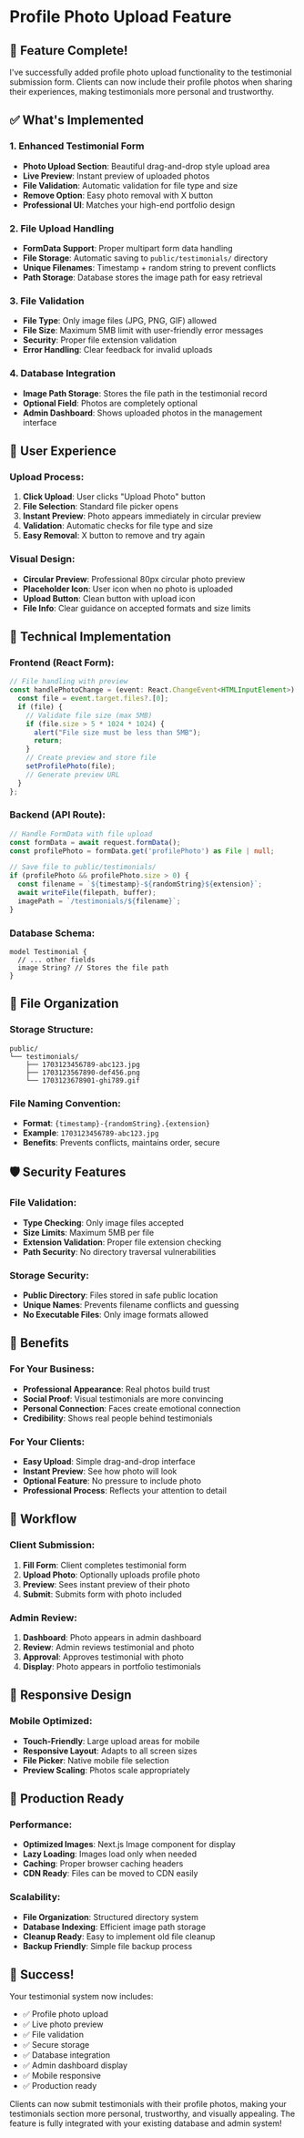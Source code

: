 # Profile Photo Upload Feature

## 🎉 Feature Complete!

I've successfully added profile photo upload functionality to the testimonial submission form. Clients can now include their profile photos when sharing their experiences, making testimonials more personal and trustworthy.

## ✅ What's Implemented

### 1. **Enhanced Testimonial Form**
- **Photo Upload Section**: Beautiful drag-and-drop style upload area
- **Live Preview**: Instant preview of uploaded photos
- **File Validation**: Automatic validation for file type and size
- **Remove Option**: Easy photo removal with X button
- **Professional UI**: Matches your high-end portfolio design

### 2. **File Upload Handling**
- **FormData Support**: Proper multipart form data handling
- **File Storage**: Automatic saving to `public/testimonials/` directory
- **Unique Filenames**: Timestamp + random string to prevent conflicts
- **Path Storage**: Database stores the image path for easy retrieval

### 3. **File Validation**
- **File Type**: Only image files (JPG, PNG, GIF) allowed
- **File Size**: Maximum 5MB limit with user-friendly error messages
- **Security**: Proper file extension validation
- **Error Handling**: Clear feedback for invalid uploads

### 4. **Database Integration**
- **Image Path Storage**: Stores the file path in the testimonial record
- **Optional Field**: Photos are completely optional
- **Admin Dashboard**: Shows uploaded photos in the management interface

## 🎨 User Experience

### **Upload Process:**
1. **Click Upload**: User clicks "Upload Photo" button
2. **File Selection**: Standard file picker opens
3. **Instant Preview**: Photo appears immediately in circular preview
4. **Validation**: Automatic checks for file type and size
5. **Easy Removal**: X button to remove and try again

### **Visual Design:**
- **Circular Preview**: Professional 80px circular photo preview
- **Placeholder Icon**: User icon when no photo is uploaded
- **Upload Button**: Clean button with upload icon
- **File Info**: Clear guidance on accepted formats and size limits

## 🔧 Technical Implementation

### **Frontend (React Form):**
```typescript
// File handling with preview
const handlePhotoChange = (event: React.ChangeEvent<HTMLInputElement>) => {
  const file = event.target.files?.[0];
  if (file) {
    // Validate file size (max 5MB)
    if (file.size > 5 * 1024 * 1024) {
      alert("File size must be less than 5MB");
      return;
    }
    // Create preview and store file
    setProfilePhoto(file);
    // Generate preview URL
  }
};
```

### **Backend (API Route):**
```typescript
// Handle FormData with file upload
const formData = await request.formData();
const profilePhoto = formData.get('profilePhoto') as File | null;

// Save file to public/testimonials/
if (profilePhoto && profilePhoto.size > 0) {
  const filename = `${timestamp}-${randomString}${extension}`;
  await writeFile(filepath, buffer);
  imagePath = `/testimonials/${filename}`;
}
```

### **Database Schema:**
```prisma
model Testimonial {
  // ... other fields
  image String? // Stores the file path
}
```

## 📁 File Organization

### **Storage Structure:**
```
public/
└── testimonials/
    ├── 1703123456789-abc123.jpg
    ├── 1703123567890-def456.png
    └── 1703123678901-ghi789.gif
```

### **File Naming Convention:**
- **Format**: `{timestamp}-{randomString}.{extension}`
- **Example**: `1703123456789-abc123.jpg`
- **Benefits**: Prevents conflicts, maintains order, secure

## 🛡️ Security Features

### **File Validation:**
- **Type Checking**: Only image files accepted
- **Size Limits**: Maximum 5MB per file
- **Extension Validation**: Proper file extension checking
- **Path Security**: No directory traversal vulnerabilities

### **Storage Security:**
- **Public Directory**: Files stored in safe public location
- **Unique Names**: Prevents filename conflicts and guessing
- **No Executable Files**: Only image formats allowed

## 🎯 Benefits

### **For Your Business:**
- **Professional Appearance**: Real photos build trust
- **Social Proof**: Visual testimonials are more convincing
- **Personal Connection**: Faces create emotional connection
- **Credibility**: Shows real people behind testimonials

### **For Your Clients:**
- **Easy Upload**: Simple drag-and-drop interface
- **Instant Preview**: See how photo will look
- **Optional Feature**: No pressure to include photo
- **Professional Process**: Reflects your attention to detail

## 🔄 Workflow

### **Client Submission:**
1. **Fill Form**: Client completes testimonial form
2. **Upload Photo**: Optionally uploads profile photo
3. **Preview**: Sees instant preview of their photo
4. **Submit**: Submits form with photo included

### **Admin Review:**
1. **Dashboard**: Photo appears in admin dashboard
2. **Review**: Admin reviews testimonial and photo
3. **Approval**: Approves testimonial with photo
4. **Display**: Photo appears in portfolio testimonials

## 📱 Responsive Design

### **Mobile Optimized:**
- **Touch-Friendly**: Large upload areas for mobile
- **Responsive Layout**: Adapts to all screen sizes
- **File Picker**: Native mobile file selection
- **Preview Scaling**: Photos scale appropriately

## 🚀 Production Ready

### **Performance:**
- **Optimized Images**: Next.js Image component for display
- **Lazy Loading**: Images load only when needed
- **Caching**: Proper browser caching headers
- **CDN Ready**: Files can be moved to CDN easily

### **Scalability:**
- **File Organization**: Structured directory system
- **Database Indexing**: Efficient image path storage
- **Cleanup Ready**: Easy to implement old file cleanup
- **Backup Friendly**: Simple file backup process

## 🎉 Success!

Your testimonial system now includes:
- ✅ Profile photo upload
- ✅ Live photo preview
- ✅ File validation
- ✅ Secure storage
- ✅ Database integration
- ✅ Admin dashboard display
- ✅ Mobile responsive
- ✅ Production ready

Clients can now submit testimonials with their profile photos, making your testimonials section more personal, trustworthy, and visually appealing. The feature is fully integrated with your existing database and admin system!

